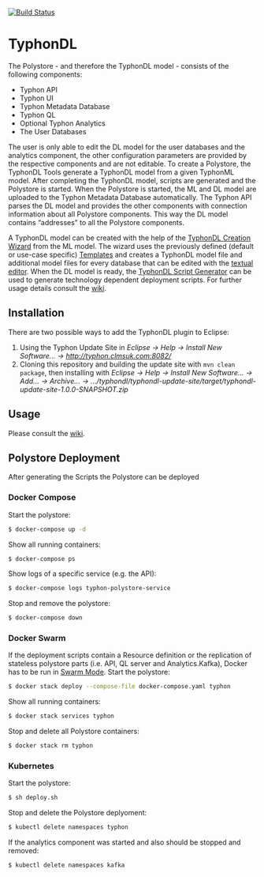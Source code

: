 [![Build Status](http://typhon.clmsuk.com:8080/buildStatus/icon?job=TyphonDL)](http://typhon.clmsuk.com:8080/job/TyphonDL/)

# TyphonDL

The Polystore - and therefore the TyphonDL model - consists of the following components:

* Typhon API
* Typhon UI
* Typhon Metadata Database
* Typhon QL
* Optional Typhon Analytics
* The User Databases
  
The user is only able to edit the DL model for the user databases and the analytics component, the other configuration parameters are provided by the respective components and are not editable.
To create a Polystore, the TyphonDL Tools generate a TyphonDL model from a given TyphonML model. After completing the TyphonDL model, scripts are generated and the Polystore is started. When the Polystore is started, the ML and DL model are uploaded to the Typhon Metadata Database automatically. The Typhon API parses the DL model and provides the other components with connection information about all Polystore components. This way the DL model contains “addresses” to all the Polystore components.

A TyphonDL model can be created with the help of the [TyphonDL Creation Wizard](#typhondl-creation-wizard) from the ML model. The wizard uses the previously defined (default or use-case specific) [Templates](#templates) and creates a TyphonDL model file and additional model files for every database that can be edited with the [textual editor](#typhondl-editor). When the DL model is ready, the [TyphonDL Script Generator](#typhondl-script-generation) can be used to generate technology dependent deployment scripts. For further usage details consult the [wiki](https://github.com/typhon-project/typhondl/wiki/Guide).

## Installation

There are two possible ways to add the TyphonDL plugin to Eclipse:

1. Using the Typhon Update Site in _Eclipse -> Help -> Install New Software... -> <http://typhon.clmsuk.com:8082/>_
2. Cloning this repository and building the update site with `mvn clean package`, then installing with _Eclipse -> Help -> Install New Software... -> Add... -> Archive... -> .../typhondl/typhondl-update-site/target/typhondl-update-site-1.0.0-SNAPSHOT.zip_

## Usage

Please consult the [wiki](https://github.com/typhon-project/typhondl/wiki/Guide).

## Polystore Deployment

After generating the Scripts the Polystore can be deployed

### Docker Compose
Start the polystore:
```bash
$ docker-compose up -d
```
Show all running containers:
```bash
$ docker-compose ps
```
Show logs of a specific service (e.g. the API):
```bash
$ docker-compose logs typhon-polystore-service
``` 
Stop and remove the polystore:
```bash
$ docker-compose down
```

### Docker Swarm

If the deployment scripts contain a Resource definition or the replication of stateless polystore parts (i.e. API, QL server and Analytics.Kafka), Docker has to be run in [Swarm Mode](https://docs.docker.com/engine/swarm/swarm-tutorial/create-swarm/).
Start the polystore:
```bash
$ docker stack deploy --compose-file docker-compose.yaml typhon
```
Show all running containers:
```bash
$ docker stack services typhon
```
Stop and delete all Polystore containers:
```bash
$ docker stack rm typhon
```

### Kubernetes
Start the polystore:
```bash
$ sh deploy.sh
```
Stop and delete the Polystore deplyoment:
```bash
$ kubectl delete namespaces typhon
```
If the analytics component was started and also should be stopped and removed:
```bash
$ kubectl delete namespaces kafka
```
